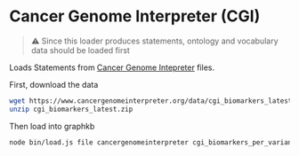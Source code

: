 # Cancer Genome Interpreter (CGI)

> :warning: Since this loader produces statements, ontology and vocabulary data should be loaded first

Loads Statements from [Cancer Genome Intepreter](https://www.cancergenomeinterpreter.org/biomarkers)
files.

First, download the data

```bash
wget https://www.cancergenomeinterpreter.org/data/cgi_biomarkers_latest.zip
unzip cgi_biomarkers_latest.zip
```

Then load into graphkb

```bash
node bin/load.js file cancergenomeinterpreter cgi_biomarkers_per_variant.tsv
```
